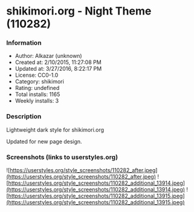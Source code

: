 # shikimori.org - Night Theme (110282)

### Information
- Author: Alkazar (unknown)
- Created at: 2/10/2015, 11:27:08 PM
- Updated at: 3/27/2016, 8:22:17 PM
- License: CC0-1.0
- Category: shikimori
- Rating: undefined
- Total installs: 1165
- Weekly installs: 3


### Description
Lightweight dark style for shikimori.org

Updated for new page design.


### Screenshots (links to userstyles.org)
![https://userstyles.org/style_screenshots/110282_after.jpeg](https://userstyles.org/style_screenshots/110282_after.jpeg)
![https://userstyles.org/style_screenshots/110282_additional_13914.jpeg](https://userstyles.org/style_screenshots/110282_additional_13914.jpeg)
![https://userstyles.org/style_screenshots/110282_additional_13915.jpeg](https://userstyles.org/style_screenshots/110282_additional_13915.jpeg)

